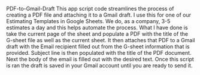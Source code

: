 PDF-to-Gmail-Draft
This app script code streamlines the process of creating a PDF file and attaching it to a Gmail draft.
I use this for one of our Estimating Templates in Google Sheets. We do, as a company, 3-5 estimates a day and this helps automate the process.
What I have done is take the current page of the sheet and populate a PDF with the title of the G-sheet file as well as the current sheet.
It then attaches that PDF to a Gmail draft with the Email recipient filled out from the G-sheet information that is provided.
Subject line is then populated with the title of the PDF document. Next the body of the email is filled out with the desired text.
Once this script is ran the draft is saved in your Gmail account until you are ready to send it.  
